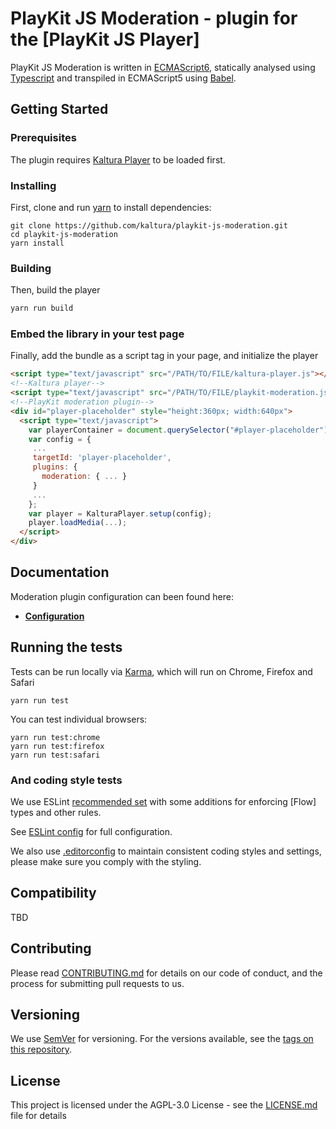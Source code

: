 # PlayKit JS Moderation - plugin for the [PlayKit JS Player]

PlayKit JS Moderation is written in [ECMAScript6], statically analysed using [Typescript] and transpiled in ECMAScript5 using [Babel].

[typescript]: https://www.typescriptlang.org/
[ecmascript6]: https://github.com/ericdouglas/ES6-Learning#articles--tutorials
[babel]: https://babeljs.io

## Getting Started

### Prerequisites

The plugin requires [Kaltura Player] to be loaded first.

[kaltura player]: https://github.com/kaltura/kaltura-player-js

### Installing

First, clone and run [yarn] to install dependencies:

[yarn]: https://yarnpkg.com/lang/en/

```
git clone https://github.com/kaltura/playkit-js-moderation.git
cd playkit-js-moderation
yarn install
```

### Building

Then, build the player

```javascript
yarn run build
```

### Embed the library in your test page

Finally, add the bundle as a script tag in your page, and initialize the player

```html
<script type="text/javascript" src="/PATH/TO/FILE/kaltura-player.js"></script>
<!--Kaltura player-->
<script type="text/javascript" src="/PATH/TO/FILE/playkit-moderation.js"></script>
<!--PlayKit moderation plugin-->
<div id="player-placeholder" style="height:360px; width:640px">
  <script type="text/javascript">
    var playerContainer = document.querySelector("#player-placeholder");
    var config = {
     ...
     targetId: 'player-placeholder',
     plugins: {
       moderation: { ... }
     }
     ...
    };
    var player = KalturaPlayer.setup(config);
    player.loadMedia(...);
  </script>
</div>
```

## Documentation

Moderation plugin configuration can been found here:

- **[Configuration](docs/configuration.md)**

## Running the tests

Tests can be run locally via [Karma], which will run on Chrome, Firefox and Safari

[karma]: https://karma-runner.github.io/1.0/index.html

```
yarn run test
```

You can test individual browsers:

```
yarn run test:chrome
yarn run test:firefox
yarn run test:safari
```

### And coding style tests

We use ESLint [recommended set](http://eslint.org/docs/rules/) with some additions for enforcing [Flow] types and other rules.

See [ESLint config](.eslintrc.json) for full configuration.

We also use [.editorconfig](.editorconfig) to maintain consistent coding styles and settings, please make sure you comply with the styling.

## Compatibility

TBD

## Contributing

Please read [CONTRIBUTING.md](https://gist.github.com/PurpleBooth/b24679402957c63ec426) for details on our code of conduct, and the process for submitting pull requests to us.

## Versioning

We use [SemVer](http://semver.org/) for versioning. For the versions available, see the [tags on this repository](https://github.com/kaltura/playkit-js-moderation/tags).

## License

This project is licensed under the AGPL-3.0 License - see the [LICENSE.md](LICENSE.md) file for details
